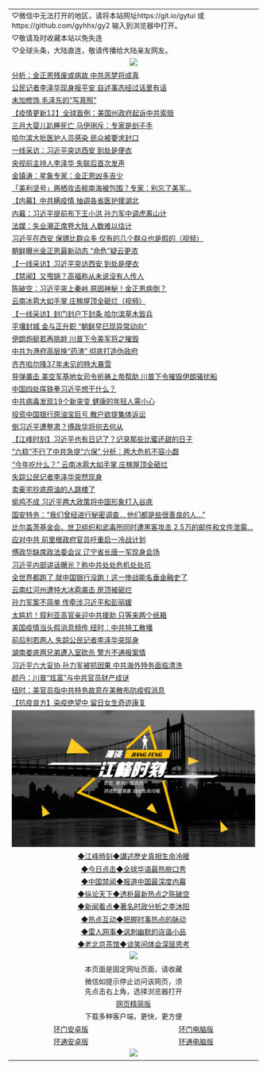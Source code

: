  <table>
 
<tr>
<td colspan="2" align=left>
♡微信中无法打开的地区，请将本站网址https://git.io/gytui 或 https://github.com/gyhhx/gy2 输入到浏览器中打开。 
 </td>
</tr>
 <tr>
 <td colspan="2" align=left>
♡敬请及时收藏本站以免失连
 </td>
   <tr>
<td colspan="2" align=left>
♡全球头条，大陆直连，敬请传播给大陆亲友网友。
 </td>
</tr>
 
 <tr>
    <td colspan="2" align=center><img src="https://cdn.jsdelivr.net/gh/gyoupiodf/im1/%E7%BD%91%E9%97%A8%E6%96%B0%E9%97%BB1.jpg"></td>
 </tr>
<tr><td colspan="2" align="left"><a href="https://xfine.casa/?name=c1160904&key=exgxucyqmkwgvwch&from=gy">分析：金正恩残废或病故 中共恶梦将成真</a></td></tr>
<tr><td colspan="2" align="left"><a href="https://xfine.casa/?name=c1161007&key=exgxucyqmkwgvwch&from=gy">公民记者李泽华现身报平安 自述事态经过话里有话</a></td></tr>
<tr><td colspan="2" align="left"><a href="https://xfine.casa/?name=c1161040&key=exgxucyqmkwgvwch&from=gy">未加修饰 毛泽东的“写真照”</a></td></tr>
<tr><td colspan="2" align="left"><a href="https://xfine.casa/?name=c1159454&key=exgxucyqmkwgvwch&from=gy">【疫情更新12】全球首例：美国州政府起诉中共索赔</a></td></tr>
<tr><td colspan="2" align="left"><a href="https://xfine.casa/?name=c1161004&key=exgxucyqmkwgvwch&from=gy">三月大婴儿趴睡死亡 马伊琍斥：专家是刽子手</a></td></tr>
<tr><td colspan="2" align="left"><a href="https://xfine.casa/?name=c1161006&key=exgxucyqmkwgvwch&from=gy">哈尔滨大批医护人员感染  民众被要求封口</a></td></tr>
<tr><td colspan="2" align="left"><a href="https://xfine.casa/?name=c1161017&key=exgxucyqmkwgvwch&from=gy">一线采访：习近平突访西安 到处是便衣</a></td></tr>
<tr><td colspan="2" align="left"><a href="https://xfine.casa/?name=c1160921&key=exgxucyqmkwgvwch&from=gy">央视前主持人李泽华 失联后首次发声</a></td></tr>
<tr><td colspan="2" align="left"><a href="https://xfine.casa/?name=c1160927&key=exgxucyqmkwgvwch&from=gy">金镇涛：星象专家：金正恩凶多吉少</a></td></tr>
<tr><td colspan="2" align="left"><a href="https://xfine.casa/?name=c1161039&key=exgxucyqmkwgvwch&from=gy">「美利坚号」两栖攻击舰南海被包围？专家：别忘了美军...</a></td></tr>
<tr><td colspan="2" align="left"><a href="https://xfine.casa/?name=c1161005&key=exgxucyqmkwgvwch&from=gy">【内幕】中共瞒疫情 抽调各省医护援湖北</a></td></tr>
<tr><td colspan="2" align="left"><a href="https://xfine.casa/?name=c1161076&key=exgxucyqmkwgvwch&from=gy">内幕：习近平提前布下王小洪 孙力军中调虎离山计</a></td></tr>
<tr><td colspan="2" align="left"><a href="https://xfine.casa/?name=c1161028&key=exgxucyqmkwgvwch&from=gy">法媒：失业潮正席卷大陆 人数难以估计</a></td></tr>
<tr><td colspan="2" align="left"><a href="https://xfine.casa/?name=c1161121&key=exgxucyqmkwgvwch&from=gy">习近平在西安  保镖比群众多  仅有的几个群众也是假的（视频）</a></td></tr>
<tr><td colspan="2" align="left"><a href="https://xfine.casa/?name=c1161157&key=exgxucyqmkwgvwch&from=gy">朝鲜曝光金正恩最新动态 “命危”疑云更浓</a></td></tr>
<tr><td colspan="2" align="left"><a href="https://xfine.casa/?name=c1160924&key=exgxucyqmkwgvwch&from=gy">【一线采访】习近平突访西安 到处是便衣</a></td></tr>
<tr><td colspan="2" align="left"><a href="https://xfine.casa/?name=c1161031&key=exgxucyqmkwgvwch&from=gy">【禁闻】又甩锅？高福称从未说没有人传人</a></td></tr>
<tr><td colspan="2" align="left"><a href="https://xfine.casa/?name=c1161033&key=exgxucyqmkwgvwch&from=gy">陈破空：习近平突上秦岭 原因神秘！金正恩病倒？</a></td></tr>
<tr><td colspan="2" align="left"><a href="https://xfine.casa/?name=c1161032&key=exgxucyqmkwgvwch&from=gy">云南冰雹大如手掌 庄稼屋顶全砸烂（视频）</a></td></tr>
<tr><td colspan="2" align="left"><a href="https://xfine.casa/?name=c1161030&key=exgxucyqmkwgvwch&from=gy">【一线采访】封门封户下封条 哈尔滨草木皆兵</a></td></tr>
<tr><td colspan="2" align="left"><a href="https://xfine.casa/?name=c1161137&key=exgxucyqmkwgvwch&from=gy">平壤封城 金与正升职 “朝鲜早已现异常动向”</a></td></tr>
<tr><td colspan="2" align="left"><a href="https://xfine.casa/?name=c1161016&key=exgxucyqmkwgvwch&from=gy">伊朗炮艇若再挑衅 川普下令美军将之摧毁</a></td></tr>
<tr><td colspan="2" align="left"><a href="https://xfine.casa/?name=c1161003&key=exgxucyqmkwgvwch&from=gy">中共为港府高层换“药渣” 彻底打造伪政府</a></td></tr>
<tr><td colspan="2" align="left"><a href="https://xfine.casa/?name=c1161025&key=exgxucyqmkwgvwch&from=gy">齐齐哈尔降37年未见的特大暴雪</a></td></tr>
<tr><td colspan="2" align="left"><a href="https://xfine.casa/?name=c1161113&key=exgxucyqmkwgvwch&from=gy">导弹袭击  美空军基地女司令祈祷上帝帮助  川普下令摧毁伊朗骚扰船</a></td></tr>
<tr><td colspan="2" align="left"><a href="https://xfine.casa/?name=c1161075&key=exgxucyqmkwgvwch&from=gy">中国四处挥铁拳习近平想干什么？</a></td></tr>
<tr><td colspan="2" align="left"><a href="https://xfine.casa/?name=c1161014&key=exgxucyqmkwgvwch&from=gy">中共病毒发现19个新突变 健康的年轻人需小心</a></td></tr>
<tr><td colspan="2" align="left"><a href="https://xfine.casa/?name=c1161029&key=exgxucyqmkwgvwch&from=gy">投资中国银行原油宝巨亏 散户欲提集体诉讼</a></td></tr>
<tr><td colspan="2" align="left"><a href="https://xfine.casa/?name=c1161178&key=exgxucyqmkwgvwch&from=gy">倒习近平遭整肃？傅政华将何去何从</a></td></tr>
<tr><td colspan="2" align="left"><a href="https://xfine.casa/?name=c1160926&key=exgxucyqmkwgvwch&from=gy">【江峰时刻】习近平也有日记了？记录那些比蜜还甜的日子</a></td></tr>
<tr><td colspan="2" align="left"><a href="https://xfine.casa/?name=c1161122&key=exgxucyqmkwgvwch&from=gy">“六稳”不行了中共急提“六保” 分析：两大危机不容小觑</a></td></tr>
<tr><td colspan="2" align="left"><a href="https://xfine.casa/?name=c1161055&key=exgxucyqmkwgvwch&from=gy">“今年吃什么？” 云南冰雹大如手掌 庄稼屋顶全砸烂</a></td></tr>
<tr><td colspan="2" align="left"><a href="https://xfine.casa/?name=c1160995&key=exgxucyqmkwgvwch&from=gy">失踪公民记者李泽华突然现身</a></td></tr>
<tr><td colspan="2" align="left"><a href="https://xfine.casa/?name=c1161139&key=exgxucyqmkwgvwch&from=gy">卖豪宅抄底原油的人跳楼了</a></td></tr>
<tr><td colspan="2" align="left"><a href="https://xfine.casa/?name=c1161147&key=exgxucyqmkwgvwch&from=gy">偷鸡不成 习近平两大政策将中国形象打入谷底</a></td></tr>
<tr><td colspan="2" align="left"><a href="https://xfine.casa/?name=c1161101&key=exgxucyqmkwgvwch&from=gy">国安特务：“我们曾经进行秘密调查… 他们都是些很善良的人…”</a></td></tr>
<tr><td colspan="2" align="left"><a href="https://xfine.casa/?name=c1161141&key=exgxucyqmkwgvwch&from=gy">比尔盖茨基金会、世卫组织和武毒所同时遭黑客攻击 2.5万的邮件和文件泄露…</a></td></tr>
<tr><td colspan="2" align="left"><a href="https://xfine.casa/?name=c1161022&key=exgxucyqmkwgvwch&from=gy">应对中共 前里根政府官员吁重启一冷战计划</a></td></tr>
<tr><td colspan="2" align="left"><a href="https://xfine.casa/?name=c1160977&key=exgxucyqmkwgvwch&from=gy">傅政华缺席政法委会议 辽宁省长唐一军现身会场</a></td></tr>
<tr><td colspan="2" align="left"><a href="https://xfine.casa/?name=c1161123&key=exgxucyqmkwgvwch&from=gy">习近平内部讲话曝光？称中共处处危机处处坑</a></td></tr>
<tr><td colspan="2" align="left"><a href="https://xfine.casa/?name=c1161136&key=exgxucyqmkwgvwch&from=gy">全世界都跑了 就中国银行没跑！这一惨战能名垂金融史了</a></td></tr>
<tr><td colspan="2" align="left"><a href="https://xfine.casa/?name=c1161011&key=exgxucyqmkwgvwch&from=gy">云南红河州遭特大冰雹袭击  房顶被砸烂</a></td></tr>
<tr><td colspan="2" align="left"><a href="https://xfine.casa/?name=c1161132&key=exgxucyqmkwgvwch&from=gy">孙力军案不简单 传牵涉习近平和彭丽媛</a></td></tr>
<tr><td colspan="2" align="left"><a href="https://xfine.casa/?name=c1161176&key=exgxucyqmkwgvwch&from=gy">太尴尬！叙利亚高官亲迎中共援助 只等来两个纸箱</a></td></tr>
<tr><td colspan="2" align="left"><a href="https://xfine.casa/?name=c1161056&key=exgxucyqmkwgvwch&from=gy">美国疫情当头假消息频传 纽时：中共特工散播</a></td></tr>
<tr><td colspan="2" align="left"><a href="https://xfine.casa/?name=c1161098&key=exgxucyqmkwgvwch&from=gy">前后判若两人 失踪公民记者李泽华突现身</a></td></tr>
<tr><td colspan="2" align="left"><a href="https://xfine.casa/?name=c1161062&key=exgxucyqmkwgvwch&from=gy">湖南娄底两兄弟遭入室砍杀 警方不通报案情</a></td></tr>
<tr><td colspan="2" align="left"><a href="https://xfine.casa/?name=c1161103&key=exgxucyqmkwgvwch&from=gy">习近平六大妥协 孙力军被抓因果 中共海外特务面临清洗</a></td></tr>
<tr><td colspan="2" align="left"><a href="https://xfine.casa/?name=c1161114&key=exgxucyqmkwgvwch&from=gy">颜丹：川普“炫富”与中共官员财产成谜</a></td></tr>
<tr><td colspan="2" align="left"><a href="https://xfine.casa/?name=c1161015&key=exgxucyqmkwgvwch&from=gy">纽时：美官员指中共特务故意在美散布防疫假消息</a></td></tr>
<tr><td colspan="2" align="left"><a href="https://xfine.casa/?name=c1161024&key=exgxucyqmkwgvwch&from=gy">【抗疫良方】染疫绝望中 留日女生奇迹康复</a></td></tr>

 <tr>
   <td colspan="2" align=center><img src="https://github.com/gyoupiodf/im1/blob/master/jf-1.jpg"></td>
  </tr>
   <tr>
   <td colspan="2" align=center> 
<a href="https://xfine.casa/oo.aspx?name=c922850&key=exgxucyqmkwgvwch&from=gy&tag=9877">◆江峰時刻◆講述歷史真相生命冷暖</a><br/>
    </td>
  </tr>
   <tr>
   <td colspan="2" align=center> 
<a href="https://xfine.casa/oo.aspx?name=c816850&key=exgxucyqmkwgvwch&from=gy&tag=9877">◆今日点击◆全球华语最热脱口秀</a><br/>
    </td>
  </tr>
  <tr>
  <td colspan="2" align=center>
<a href="https://xfine.casa/oo.aspx?name=c816860&key=exgxucyqmkwgvwch&from=gy&tag=99733110">◆中国禁闻◆报道中国最深度内幕</a><br/>
   </tr>
  <tr>
     <td colspan="2" align=center>
<a href="https://xfine.casa/oo.aspx?name=c816855&key=exgxucyqmkwgvwch&from=gy&tag=997110">◆纵论天下◆透析最新热点之陈破空</a><br/>
   </tr>
   <tr>
      <td colspan="2" align=center>
<a href="https://xfine.casa/oo.aspx?name=c838308&key=exgxucyqmkwgvwch&from=gy&tag=9973110">◆新闻看点◆著名时政分析之李沐阳</a><br/>
   </tr>
   <tr>
     <td colspan="2" align=center>
<a href="https://xfine.casa/oo.aspx?name=c816852&key=exgxucyqmkwgvwch&from=gy&tag=9733110">◆热点互动◆把握时事热点的脉动</a><br/>
   </tr>
   <tr>
      <td colspan="2" align=center>
<a href="https://xfine.casa/oo.aspx?name=c816694&key=exgxucyqmkwgvwch&from=gy&tag=93310">◆雷人网事◆讽刺幽默的诙谐小品</a><br/>
   </tr>
   <tr>
    <td colspan="2" align=center>
<a href="https://xfine.casa/oo.aspx?name=c816650&key=exgxucyqmkwgvwch&from=gy&tag=9973110">◆老北京茶馆◆谈笑间体会深层思考</a><br/>
   </tr>

  <tr>
    <td colspan="2" align="center"><img src="https://cdn.jsdelivr.net/gh/opipe/up/oGate65.jpg"/></td>
  </tr>
  <tr>
    <td colspan="2" align="center">本页面是固定网址页面，请收藏</td>
  <tr>
  <tr>
    <td colspan="2" align="center">微信如提示停止访问该网页，须<br/>先点击右上角，选择浏览器打开</td>
  <tr>
  <tr>
    <td colspan="2" align="center"><a href="https://gitcdn.xyz/cdn/otiny/up/master/show004.htm">网页精简版</a></td>
  </tr>
  <tr>
    <td colspan="2" align="center">下载多种客户端，更快，更方便</td>
  <tr>
  <tr>
    <td align="center"><a href="https://cdn.jsdelivr.net/gh/opipe/up/oGatea.apk">环门安卓版</a></td>
    <td align="center"><a href="https://cdn.jsdelivr.net/gh/opipe/up/oGate.zip">环门电脑版</a></td>
  </tr>
  <tr>
    <td align="center"><a href="https://cdn.jsdelivr.net/gh/opipe/up/oPipe.apk">环通安卓版</a></td>
    <td align="center"><a href="https://raw.githubusercontent.com/opipe/up/master/oPipe.zip">环通电脑版</a></td>
  </tr>
  <tr>
    <td colspan="2" align="center"><img src="https://cdn.jsdelivr.net/gh/opipe/up/oGate640.jpg"/></td>
  </tr>
</table>
